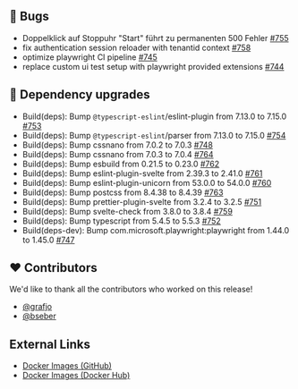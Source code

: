## 🐞 Bugs

- Doppelklick auf Stoppuhr "Start" führt zu permanenten 500 Fehler [#755](https://github.com/urlaubsverwaltung/zeiterfassung/issues/755)
- fix authentication session reloader with tenantid context [#758](https://github.com/urlaubsverwaltung/zeiterfassung/pull/758)
- optimize playwright CI pipeline [#745](https://github.com/urlaubsverwaltung/zeiterfassung/pull/745)
- replace custom ui test setup with playwright provided extensions [#744](https://github.com/urlaubsverwaltung/zeiterfassung/pull/744)

## 🔨 Dependency upgrades

- Build(deps): Bump `@typescript-eslint`/eslint-plugin from 7.13.0 to 7.15.0 [#753](https://github.com/urlaubsverwaltung/zeiterfassung/pull/753)
- Build(deps): Bump `@typescript-eslint`/parser from 7.13.0 to 7.15.0 [#754](https://github.com/urlaubsverwaltung/zeiterfassung/pull/754)
- Build(deps): Bump cssnano from 7.0.2 to 7.0.3 [#748](https://github.com/urlaubsverwaltung/zeiterfassung/pull/748)
- Build(deps): Bump cssnano from 7.0.3 to 7.0.4 [#764](https://github.com/urlaubsverwaltung/zeiterfassung/pull/764)
- Build(deps): Bump esbuild from 0.21.5 to 0.23.0 [#762](https://github.com/urlaubsverwaltung/zeiterfassung/pull/762)
- Build(deps): Bump eslint-plugin-svelte from 2.39.3 to 2.41.0 [#761](https://github.com/urlaubsverwaltung/zeiterfassung/pull/761)
- Build(deps): Bump eslint-plugin-unicorn from 53.0.0 to 54.0.0 [#760](https://github.com/urlaubsverwaltung/zeiterfassung/pull/760)
- Build(deps): Bump postcss from 8.4.38 to 8.4.39 [#763](https://github.com/urlaubsverwaltung/zeiterfassung/pull/763)
- Build(deps): Bump prettier-plugin-svelte from 3.2.4 to 3.2.5 [#751](https://github.com/urlaubsverwaltung/zeiterfassung/pull/751)
- Build(deps): Bump svelte-check from 3.8.0 to 3.8.4 [#759](https://github.com/urlaubsverwaltung/zeiterfassung/pull/759)
- Build(deps): Bump typescript from 5.4.5 to 5.5.3 [#752](https://github.com/urlaubsverwaltung/zeiterfassung/pull/752)
- Build(deps-dev): Bump com.microsoft.playwright:playwright from 1.44.0 to 1.45.0 [#747](https://github.com/urlaubsverwaltung/zeiterfassung/pull/747)

## ❤️ Contributors

We'd like to thank all the contributors who worked on this release!

- [@grafjo](https://github.com/grafjo)
- [@bseber](https://github.com/bseber)
## External Links

- [Docker Images (GitHub)](https://github.com/urlaubsverwaltung/zeiterfassung/pkgs/container/zeiterfassung%2Fzeiterfassung)
- [Docker Images (Docker Hub)](https://hub.docker.com/r/urlaubsverwaltung/zeiterfassung)
